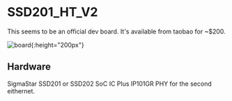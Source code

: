# SSD201_HT_V2

This seems to be an official dev board. It's available from taobao for ~$200.

![board](board.jpg){:height="200px"}

## Hardware

SigmaStar SSD201 or SSD202 SoC
IC Plus IP101GR PHY for the second eithernet.
